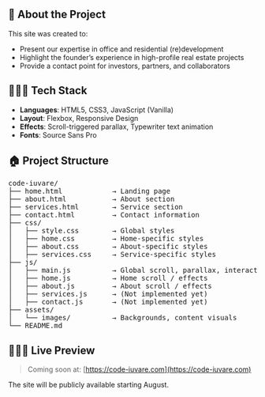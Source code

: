 ## 🏢 About the Project

This site was created to:

- Present our expertise in office and residential (re)development
- Highlight the founder’s experience in high-profile real estate projects
- Provide a contact point for investors, partners, and collaborators

## 🧑🏻‍💻 Tech Stack

- **Languages**: HTML5, CSS3, JavaScript (Vanilla)
- **Layout**: Flexbox, Responsive Design
- **Effects**: Scroll-triggered parallax, Typewriter text animation
- **Fonts**: Source Sans Pro

## 🏠 Project Structure

<pre>
code-iuvare/
├── home.html            → Landing page
├── about.html           → About section
├── services.html        → Service section
├── contact.html         → Contact information
├── css/
│   ├── style.css        → Global styles
│   ├── home.css         → Home-specific styles
│   ├── about.css        → About-specific styles
│   ├── services.css     → Service-specific styles
├── js/
│   ├── main.js          → Global scroll, parallax, interaction logic
│   ├── home.js          → Home scroll / effects
│   ├── about.js         → About scroll / effects
│   ├── services.js      → (Not implemented yet)
│   ├── contact.js       → (Not implemented yet)
├── assets/
│   └── images/          → Backgrounds, content visuals
└── README.md
</pre>


## 🧑🏻‍💻 Live Preview

> Coming soon at: [https://code-iuvare.com](https://code-iuvare.com)

The site will be publicly available starting August.
